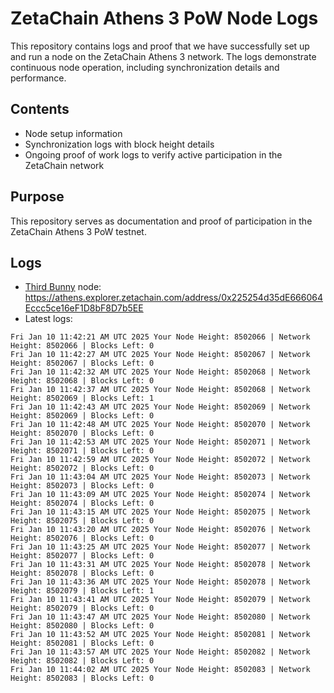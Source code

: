 # ZetaChain Athens 3 PoW Node Logs
This repository contains logs and proof that we have successfully set up and run a node on the ZetaChain Athens 3 network. The logs demonstrate continuous node operation, including synchronization details and performance.

## Contents
- Node setup information
- Synchronization logs with block height details
- Ongoing proof of work logs to verify active participation in the ZetaChain network

## Purpose
This repository serves as documentation and proof of participation in the ZetaChain Athens 3 PoW testnet.

## Logs

- [Third Bunny](https://thirdbunny.xyz/) node: https://athens.explorer.zetachain.com/address/0x225254d35dE666064Eccc5ce16eF1D8bF8D7b5EE
- Latest logs:
```
Fri Jan 10 11:42:21 AM UTC 2025 Your Node Height: 8502066 | Network Height: 8502066 | Blocks Left: 0
Fri Jan 10 11:42:27 AM UTC 2025 Your Node Height: 8502067 | Network Height: 8502067 | Blocks Left: 0
Fri Jan 10 11:42:32 AM UTC 2025 Your Node Height: 8502068 | Network Height: 8502068 | Blocks Left: 0
Fri Jan 10 11:42:37 AM UTC 2025 Your Node Height: 8502068 | Network Height: 8502069 | Blocks Left: 1
Fri Jan 10 11:42:43 AM UTC 2025 Your Node Height: 8502069 | Network Height: 8502069 | Blocks Left: 0
Fri Jan 10 11:42:48 AM UTC 2025 Your Node Height: 8502070 | Network Height: 8502070 | Blocks Left: 0
Fri Jan 10 11:42:53 AM UTC 2025 Your Node Height: 8502071 | Network Height: 8502071 | Blocks Left: 0
Fri Jan 10 11:42:59 AM UTC 2025 Your Node Height: 8502072 | Network Height: 8502072 | Blocks Left: 0
Fri Jan 10 11:43:04 AM UTC 2025 Your Node Height: 8502073 | Network Height: 8502073 | Blocks Left: 0
Fri Jan 10 11:43:09 AM UTC 2025 Your Node Height: 8502074 | Network Height: 8502074 | Blocks Left: 0
Fri Jan 10 11:43:15 AM UTC 2025 Your Node Height: 8502075 | Network Height: 8502075 | Blocks Left: 0
Fri Jan 10 11:43:20 AM UTC 2025 Your Node Height: 8502076 | Network Height: 8502076 | Blocks Left: 0
Fri Jan 10 11:43:25 AM UTC 2025 Your Node Height: 8502077 | Network Height: 8502077 | Blocks Left: 0
Fri Jan 10 11:43:31 AM UTC 2025 Your Node Height: 8502078 | Network Height: 8502078 | Blocks Left: 0
Fri Jan 10 11:43:36 AM UTC 2025 Your Node Height: 8502078 | Network Height: 8502079 | Blocks Left: 1
Fri Jan 10 11:43:41 AM UTC 2025 Your Node Height: 8502079 | Network Height: 8502079 | Blocks Left: 0
Fri Jan 10 11:43:47 AM UTC 2025 Your Node Height: 8502080 | Network Height: 8502080 | Blocks Left: 0
Fri Jan 10 11:43:52 AM UTC 2025 Your Node Height: 8502081 | Network Height: 8502081 | Blocks Left: 0
Fri Jan 10 11:43:57 AM UTC 2025 Your Node Height: 8502082 | Network Height: 8502082 | Blocks Left: 0
Fri Jan 10 11:44:02 AM UTC 2025 Your Node Height: 8502083 | Network Height: 8502083 | Blocks Left: 0
```
